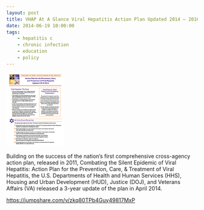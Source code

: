 ```yaml
---
layout: post
title: VHAP At A Glance Viral Hepatitis Action Plan Updated 2014 – 2016
date: 2014-06-19 10:00:00
tags:
    - hepatitis c
    - chronic infection
    - education
    - policy
---
```


![](/assets/images/vhap-at-a-glance-viral-hepatitis-action-plan-updated-2014-2016.png)

Building on the success of the nation’s first comprehensive cross-agency action plan, released in 2011, Combating the Silent Epidemic of Viral Hepatitis: Action Plan for the Prevention, Care, & Treatment of Viral Hepatitis, the U.S. Departments of Health and Human Services (HHS), Housing and Urban Development (HUD), Justice (DOJ), and Veterans Affairs (VA) released a 3-year update of the plan in April 2014.

<https://jumpshare.com/v/zkq80TPb4Guy49817MxP>